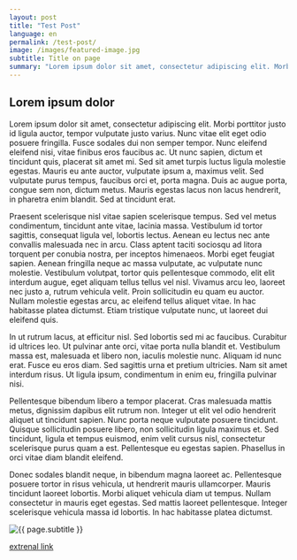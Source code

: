 ```yaml
---
layout: post
title: "Test Post"
language: en
permalink: /test-post/
image: /images/featured-image.jpg
subtitle: Title on page
summary: "Lorem ipsum dolor sit amet, consectetur adipiscing elit. Morbi porttitor justo id ligula auctor, tempor vulputate justo varius. Nunc vitae elit eget odio posuere fringilla. Fusce sodales dui non semper tempor. Nunc eleifend eleifend nisi, vitae finibus eros faucibus ac. Ut nunc sapien, dictum et tincidunt quis, placerat sit amet mi"
---
```

## Lorem ipsum dolor

Lorem ipsum dolor sit amet, consectetur adipiscing elit. Morbi porttitor justo id ligula auctor, tempor vulputate justo varius. Nunc vitae elit eget odio posuere fringilla. Fusce sodales dui non semper tempor. Nunc eleifend eleifend nisi, vitae finibus eros faucibus ac. Ut nunc sapien, dictum et tincidunt quis, placerat sit amet mi. Sed sit amet turpis luctus ligula molestie egestas. Mauris eu ante auctor, vulputate ipsum a, maximus velit. Sed vulputate purus tempus, faucibus orci et, porta magna. Duis ac augue porta, congue sem non, dictum metus. Mauris egestas lacus non lacus hendrerit, in pharetra enim blandit. Sed at tincidunt erat.

Praesent scelerisque nisl vitae sapien scelerisque tempus. Sed vel metus condimentum, tincidunt ante vitae, lacinia massa. Vestibulum id tortor sagittis, consequat ligula vel, lobortis lectus. Aenean eu lectus nec ante convallis malesuada nec in arcu. Class aptent taciti sociosqu ad litora torquent per conubia nostra, per inceptos himenaeos. Morbi eget feugiat sapien. Aenean fringilla neque ac massa vulputate, ac vulputate nunc molestie. Vestibulum volutpat, tortor quis pellentesque commodo, elit elit interdum augue, eget aliquam tellus tellus vel nisl. Vivamus arcu leo, laoreet nec justo a, rutrum vehicula velit. Proin sollicitudin eu quam eu auctor. Nullam molestie egestas arcu, ac eleifend tellus aliquet vitae. In hac habitasse platea dictumst. Etiam tristique vulputate nunc, ut laoreet dui eleifend quis.

In ut rutrum lacus, at efficitur nisl. Sed lobortis sed mi ac faucibus. Curabitur id ultrices leo. Ut pulvinar ante orci, vitae porta nulla blandit et. Vestibulum massa est, malesuada et libero non, iaculis molestie nunc. Aliquam id nunc erat. Fusce eu eros diam. Sed sagittis urna et pretium ultricies. Nam sit amet interdum risus. Ut ligula ipsum, condimentum in enim eu, fringilla pulvinar nisi.

Pellentesque bibendum libero a tempor placerat. Cras malesuada mattis metus, dignissim dapibus elit rutrum non. Integer ut elit vel odio hendrerit aliquet ut tincidunt sapien. Nunc porta neque vulputate posuere tincidunt. Quisque sollicitudin posuere libero, non sollicitudin ligula maximus et. Sed tincidunt, ligula et tempus euismod, enim velit cursus nisl, consectetur scelerisque purus quam a est. Pellentesque eu egestas sapien. Phasellus in orci vitae diam blandit eleifend.

Donec sodales blandit neque, in bibendum magna laoreet ac. Pellentesque posuere tortor in risus vehicula, ut hendrerit mauris ullamcorper. Mauris tincidunt laoreet lobortis. Morbi aliquet vehicula diam ut tempus. Nullam consectetur in mauris eget egestas. Sed mattis laoreet pellentesque. Integer scelerisque vehicula massa id lobortis. In hac habitasse platea dictumst.


<img class="" src="{{ '/images/image.jpg' | prepend: SourceUrl }}" alt="{{ page.subtitle }}" title="{{ page.subtitle }}">

<a href="#" target="_blank" rel="noopener noreferrer nofollow"> extrenal link</a>